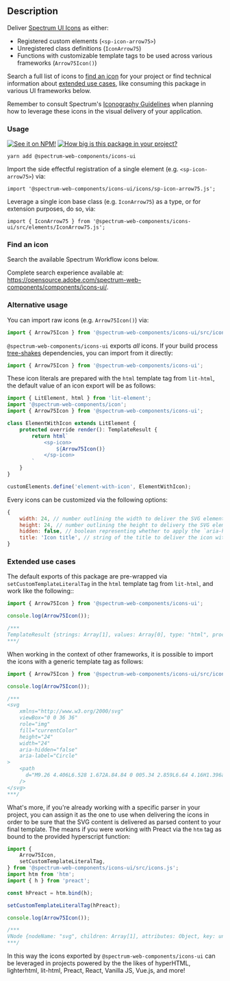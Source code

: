 ## Description

Deliver [Spectrum UI Icons](https://spectrum.adobe.com/page/icons/) as either:

-   Registered custom elements (`<sp-icon-arrow75>`)
-   Unregistered class definitions (`IconArrow75`)
-   Functions with customizable template tags to be used across various frameworks (`Arrow75Icon()`)

Search a full list of icons to [find an icon](#find-an-icon) for your project or find technical information about [extended use cases](#extended-use-cases), like consuming this package in various UI frameworks below.

Remember to consult Spectrum's [Iconography Guidelines](https://spectrum.adobe.com/page/iconography/) when planning how to leverage these icons in the visual delivery of your application.

### Usage

[![See it on NPM!](https://img.shields.io/npm/v/@spectrum-web-components/icons-ui?style=for-the-badge)](https://www.npmjs.com/package/@spectrum-web-components/icons-ui)
[![How big is this package in your project?](https://img.shields.io/bundlephobia/minzip/@spectrum-web-components/icons-ui?style=for-the-badge)](https://bundlephobia.com/result?p=@spectrum-web-components/icons-ui)

```
yarn add @spectrum-web-components/icons-ui
```

Import the side effectful registration of a single element (e.g. `<sp-icon-arrow75>`) via:

```
import '@spectrum-web-components/icons-ui/icons/sp-icon-arrow75.js';
```

Leverage a single icon base class (e.g. `IconArrow75`) as a type, or for extension purposes, do so, via:

```
import { IconArrow75 } from '@spectrum-web-components/icons-ui/src/elements/IconArrow75.js';
```

### Find an icon

Search the available Spectrum Workflow icons below.

<p class="for-github">Complete search experience available at: <a href="https://opensource.adobe.com/spectrum-web-components/components/icons-ui/">https://opensource.adobe.com/spectrum-web-components/components/icons-ui/</a>.</p>

<icons-demo class="icon-search" package="icons-ui" size="xxl" name="ui"></icons-demo>

<script type="module">
const search = document.querySelector('.icon-search');
const options = {
  rootMargin: '20px'
}
const callback = async (entries, observer) => {
    if (entries[0].intersectionRatio === 0) return;
    import('@swc-packages-internal/iconset/stories/icons-demo.js');
    import('@swc-packages-internal/icons-ui/stories/icon-manifest.js').then(({iconManifest}) => {
        search.icons = iconManifest;
    });
    observer.disconnect();
}
const observer = new IntersectionObserver(callback, options);
observer.observe(search);
</script>

### Alternative usage

You can import raw icons (e.g. `Arrow75Icon()`) via:

```js
import { Arrow75Icon } from '@spectrum-web-components/icons-ui/src/icons/Arrow75.js';
```

`@spectrum-web-components/icons-ui` exports _all_ icons. If your build process [tree-shakes](https://rollupjs.org/guide/en/#tree-shaking) dependencies, you can import from it directly:

```js
import { Arrow75Icon } from '@spectrum-web-components/icons-ui';
```

These icon literals are prepared with the `html` template tag from `lit-html`, the default value of an icon export will be as follows:

```js
import { LitElement, html } from 'lit-element';
import '@spectrum-web-components/icon';
import { Arrow75Icon } from '@spectrum-web-components/icons-ui';

class ElementWithIcon extends LitElement {
    protected override render(): TemplateResult {
        return html`
            <sp-icon>
                ${Arrow75Icon()}
            </sp-icon>
        `
    }
}

customElements.define('element-with-icon', ElementWithIcon);
```

Every icons can be customized via the following options:

```js
{
    width: 24, // number outlining the width to deliver the SVG element with
    height: 24, // number outlining the height to delivery the SVG element with
    hidden: false, // boolean representing whether to apply the `aria-hidden` attribute
    title: 'Icon title', // string of the title to deliver the icon with
}
```

### Extended use cases

The default exports of this package are pre-wrapped via `setCustomTemplateLiteralTag` in the `html` template tag from `lit-html`, and work like the following::

```js
import { Arrow75Icon } from '@spectrum-web-components/icons-ui';

console.log(Arrow75Icon());

/***
TemplateResult {strings: Array[1], values: Array[0], type: "html", processor: DefaultTemplateProcessor, constructor: Object}
***/
```

When working in the context of other frameworks, it is possible to import the icons with a generic template tag as follows:

```js
import { Arrow75Icon } from '@spectrum-web-components/icons-ui/src/icons.js';

console.log(Arrow75Icon());

/***
<svg
    xmlns="http://www.w3.org/2000/svg"
    viewBox="0 0 36 36"
    role="img"
    fill="currentColor"
    height="24"
    width="24"
    aria-hidden="false"
    aria-label="Circle"
>
    <path
      d="M9.26 4.406L6.528 1.672A.84.84 0 005.34 2.859L6.64 4.16H1.396a.84.84 0 000 1.68H6.64l-1.301 1.3a.84.84 0 001.188 1.188l2.734-2.734a.84.84 0 000-1.188z"
    />
</svg>
***/
```

What's more, if you're already working with a specific parser in your project, you can assign it as the one to use when delivering the icons in order to be sure that the SVG content is delivered as parsed content to your final template. The means if you were working with Preact via the `htm` tag as bound to the provided hyperscript function:

```js
import {
    Arrow75Icon,
    setCustomTemplateLiteralTag,
} from '@spectrum-web-components/icons-ui/src/icons.js';
import htm from 'htm';
import { h } from 'preact';

const hPreact = htm.bind(h);

setCustomTemplateLiteralTag(hPreact);

console.log(Arrow75Icon());

/***
VNode {nodeName: "svg", children: Array[1], attributes: Object, key: undefined, constructor: Object}
***/
```

In this way the icons exported by `@spectrum-web-components/icons-ui` can be leveraged in projects powered by the the likes of hyperHTML, lighterhtml, lit-html, Preact, React, Vanilla JS, Vue.js, and more!
